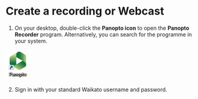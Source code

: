 # Create a recording or Webcast

1. On your desktop, double-click the **Panopto icon** to open the **Panopto Recorder** program. Alternatively, you can search for the programme in your system.

![](images/Panopto-2.png)

2. Sign in with your standard Waikato username and password.
